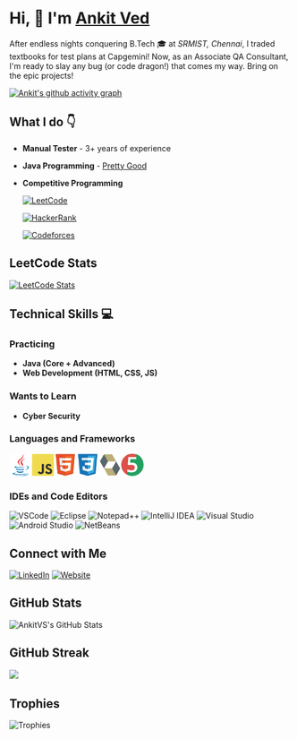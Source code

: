 # Hi, :wave: I'm [Ankit Ved](https://www.linkedin.com/in/ankit-ved/)

After endless nights conquering B.Tech :mortar_board: at *SRMIST, Chennai*, I traded textbooks for test plans at Capgemini! Now, as an Associate QA Consultant, I'm ready to slay any bug (or code dragon!) that comes my way. Bring on the epic projects!

[![Ankit's github activity graph](https://github-readme-activity-graph.vercel.app/graph?username=AnkitVS&theme=tokyo-night)](https://github.com/AnkitVS/github-readme-activity-graph)

## What I do :point_down:

- **Manual Tester** - 3+ years of experience
- **Java Programming** - [Pretty Good](https://www.hackerrank.com/RA1711020010042)
- **Competitive Programming** 

  [![LeetCode](https://img.shields.io/badge/LeetCode-Profile-%23FFA116?style=for-the-badge&logo=leetcode&logoColor=white)](https://leetcode.com/anve_/)

  [![HackerRank](https://img.shields.io/badge/HackerRank-Profile-%231F8AC0?style=for-the-badge&logo=hackerrank&logoColor=white)](https://www.hackerrank.com/RA1711020010042)

  [![Codeforces](https://img.shields.io/badge/Codeforces-Profile-%231F8AC0?style=for-the-badge&logo=codeforces&logoColor=white)](https://codeforces.com/profile/ashm_)


## LeetCode Stats

[![LeetCode Stats](https://leetcode.card.workers.dev/?username=anve_&theme=dark&font=baloo&border_radius=5px)](https://leetcode.com/anve_/)


## Technical Skills :computer:

### Practicing
- **Java (Core + Advanced)**
- **Web Development (HTML, CSS, JS)**

### Wants to Learn
- **Cyber Security**

### Languages and Frameworks
<img src="https://raw.githubusercontent.com/devicons/devicon/master/icons/java/java-original.svg" alt="Java" style="width: 40px;"/><img src="https://raw.githubusercontent.com/devicons/devicon/master/icons/javascript/javascript-original.svg" alt="JavaScript" style="width: 40px;"/><img src="https://raw.githubusercontent.com/devicons/devicon/master/icons/html5/html5-original.svg" alt="HTML5" style="width: 40px;"/><img src="https://raw.githubusercontent.com/devicons/devicon/master/icons/css3/css3-original.svg" alt="CSS3" style="width: 40px;"/><img src="https://raw.githubusercontent.com/devicons/devicon/master/icons/hibernate/hibernate-original.svg" alt="Hibernate" style="width: 40px;"/><img src="https://raw.githubusercontent.com/devicons/devicon/master/icons/junit/junit-original.svg" alt="JUnit" style="width: 40px;"/>

### IDEs and Code Editors
![VSCode](https://img.shields.io/badge/VSCode-007ACC?logo=visual-studio-code&logoColor=white&logoWidth=30&style=for-the-badge)
![Eclipse](https://img.shields.io/badge/Eclipse-2C2255?logo=eclipse&logoColor=white&logoWidth=30&style=for-the-badge)
![Notepad++](https://img.shields.io/badge/Notepad%2B%2B-90E59E?logo=notepad%2B%2B&logoColor=black&style=for-the-badge)
![IntelliJ IDEA](https://img.shields.io/badge/IntelliJ_IDEA-000000?logo=intellij-idea&logoColor=white&logoWidth=30&style=for-the-badge)
![Visual Studio](https://img.shields.io/badge/Visual_Studio-5C2D91?logo=visual-studio&logoColor=white&logoWidth=30&style=for-the-badge)
![Android Studio](https://img.shields.io/badge/Android_Studio-3DDC84?logo=android-studio&logoColor=white&logoWidth=30&style=for-the-badge)
![NetBeans](https://img.shields.io/badge/NetBeans-007CC1?logo=apache-netbeans&logoColor=white&logoWidth=30&style=for-the-badge)



## Connect with Me

[![LinkedIn](https://img.shields.io/badge/LinkedIn-Ankit_Ved-blue?style=flat-square&logo=linkedin)](https://www.linkedin.com/in/ankit-ved-ashm/)
[![Website](https://img.shields.io/badge/Website-Ankit_Ved-blue?style=flat&logo=google-chrome)](https://ankitved.dev)



## GitHub Stats
<img src="https://github-readme-stats.vercel.app/api?username=AnkitVS&show_icons=true&hide_title=false&hide=issues&count_private=true&include_all_commits=true&theme=dark" width="400" alt="AnkitVS's GitHub Stats" />

## GitHub Streak
<img src="https://github-readme-streak-stats.herokuapp.com/?user=AnkitVS&theme=radical" width="400" />

## Trophies
![Trophies](https://github-profile-trophy.vercel.app/?username=AnkitVS&theme=radical&column=6&margin-w=15&margin-h=15)
